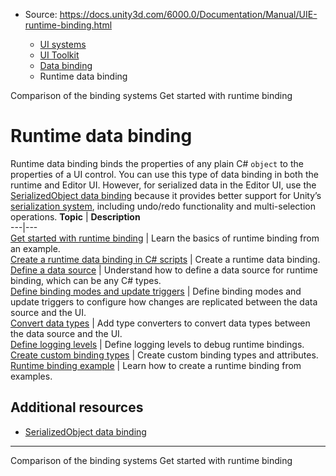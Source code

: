 * Source: https://docs.unity3d.com/6000.0/Documentation/Manual/UIE-runtime-binding.html

  * [UI systems](https://docs.unity3d.com/6000.0/Documentation/Manual/UIToolkits.html)
  * [UI Toolkit](https://docs.unity3d.com/6000.0/Documentation/Manual/UIElements.html)
  * [Data binding](https://docs.unity3d.com/6000.0/Documentation/Manual/UIE-data-binding.html)
  * Runtime data binding


[](https://docs.unity3d.com/6000.0/Documentation/Manual/UIE-comparison-binding.html)
Comparison of the binding systems
[](https://docs.unity3d.com/6000.0/Documentation/Manual/UIE-get-started-runtime-binding.html)
Get started with runtime binding
# Runtime data binding
Runtime data binding binds the properties of any plain C# `object` to the properties of a UI control. You can use this type of data binding in both the runtime and Editor UI. However, for serialized data in the Editor UI, use the [SerializedObject data binding](https://docs.unity3d.com/6000.0/Documentation/Manual/UIE-editor-binding.html) because it provides better support for Unity’s [serialization system](https://docs.unity3d.com/6000.0/Documentation/Manual/script-serialization.html), including undo/redo functionality and multi-selection operations.
**Topic** | **Description**  
---|---  
[Get started with runtime binding](https://docs.unity3d.com/6000.0/Documentation/Manual/UIE-get-started-runtime-binding.html) | Learn the basics of runtime binding from an example.  
[Create a runtime data binding in C# scripts](https://docs.unity3d.com/6000.0/Documentation/Manual/UIE-runtime-binding-types.html) | Create a runtime data binding.  
[Define a data source](https://docs.unity3d.com/6000.0/Documentation/Manual/UIE-runtime-binding-define-data-source.html) | Understand how to define a data source for runtime binding, which can be any C# types.  
[Define binding modes and update triggers](https://docs.unity3d.com/6000.0/Documentation/Manual/UIE-runtime-binding-mode-update.html) | Define binding modes and update triggers to configure how changes are replicated between the data source and the UI.  
[Convert data types](https://docs.unity3d.com/6000.0/Documentation/Manual/UIE-runtime-binding-data-type-conversion.html) | Add type converters to convert data types between the data source and the UI.  
[Define logging levels](https://docs.unity3d.com/6000.0/Documentation/Manual/UIE-runtime-binding-logging-levels.html) | Define logging levels to debug runtime bindings.  
[Create custom binding types](https://docs.unity3d.com/6000.0/Documentation/Manual/UIE-runtime-binding-custom-types.html) | Create custom binding types and attributes.  
[Runtime binding example](https://docs.unity3d.com/6000.0/Documentation/Manual/UIE-runtime-binding-examples.html) | Learn how to create a runtime binding from examples.  
## Additional resources
  * [SerializedObject data binding](https://docs.unity3d.com/6000.0/Documentation/Manual/UIE-editor-binding.html)


* * *
[](https://docs.unity3d.com/6000.0/Documentation/Manual/UIE-comparison-binding.html)
Comparison of the binding systems
[](https://docs.unity3d.com/6000.0/Documentation/Manual/UIE-get-started-runtime-binding.html)
Get started with runtime binding
